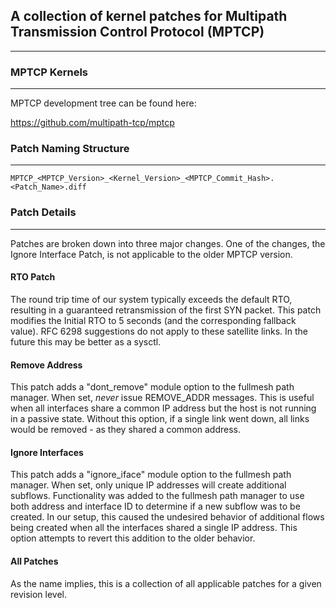 ## A collection of kernel patches for Multipath Transmission Control Protocol (MPTCP)
---

### MPTCP Kernels
---
MPTCP development tree can be found here:

https://github.com/multipath-tcp/mptcp

### Patch Naming Structure
---
```
MPTCP_<MPTCP_Version>_<Kernel_Version>_<MPTCP_Commit_Hash>.<Patch_Name>.diff
```

### Patch Details
--- 
Patches are broken down into three major changes.  One of the changes, the Ignore Interface Patch, is not applicable to the older MPTCP version.

#### RTO Patch
The round trip time of our system typically exceeds the default RTO, resulting in a guaranteed retransmission of the first SYN packet.  This patch modifies the Initial RTO to 5 seconds (and the corresponding fallback value). RFC 6298 suggestions do not apply to these satellite links. In the future this may be better as a sysctl.

#### Remove Address
This patch adds a "dont_remove" module option to the fullmesh path manager.  When set, *never* issue REMOVE_ADDR messages.  This is useful when all interfaces share a common IP address but the host is not running in a passive state.  Without this option, if a single link went down, all links would be removed - as they shared a common address.

#### Ignore Interfaces
This patch adds a "ignore_iface" module option to the fullmesh path manager.  When set, only unique IP addresses will create additional subflows.  Functionality was added to the fullmesh path manager to use both address and interface ID to determine if a new subflow was to be created.  In our setup, this caused the undesired behavior of additional flows being created when all the interfaces shared a single IP address.  This option attempts to revert this addition to the older behavior.

#### All Patches
As the name implies, this is a collection of all applicable patches for a given revision level.
